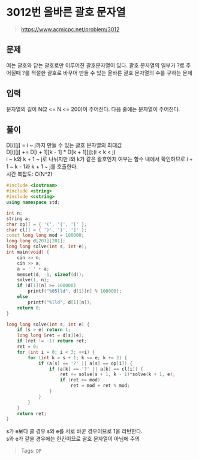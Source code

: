 # 3012번 올바른 괄호 문자열
>https://www.acmicpc.net/problem/3012

## 문제
여는 괄호와 닫는 괄호로만 이루어진 괄호문자열이 있다. 괄호 문자열의 일부가 ?로 주어질때 ?를 적절한 괄호로 바꾸어 만들 수 있는 올바른 괄호 문자열의 수를 구하는 문제  

## 입력
문자열의 길이 N(2 <= N <= 200)이 주어진다. 다음 줄에는 문자열이 주어진다.  

## 풀이
D[i][j] = i ~ j까지 만들 수 있는 괄호 문자열의 최대값  
D[i][j] += D[i + 1][k - 1] * D[k + 1][j];(i < k < j)  
i ~ k와 k + 1 ~ j로 나뉘지만 i와 k가 같은 괄호인지 여부는 함수 내에서 확인하므로 i + 1 ~ k - 1과 k + 1 ~ j를 호출한다.  
시간 복잡도: O(N^2)

```cpp
#include <iostream>
#include <string>
#include <cstring>
using namespace std;

int n;
string a;
char op[] = { '(', '{', '[' };
char cl[] = { ')', '}', ']' };
const long long mod = 100000;
long long d[201][201];
long long solve(int s, int e);
int main(void) {
    cin >> n;
    cin >> a;
    a = ' ' + a;
    memset(d, -1, sizeof(d));
    solve(1, n);
    if (d[1][n] >= 100000)
        printf("%05lld", d[1][n] % 100000);
    else
        printf("%lld", d[1][n]);
    return 0;
}

long long solve(int s, int e) {
    if (s > e) return 1;
    long long &ret = d[s][e];
    if (ret != -1) return ret;
    ret = 0;
    for (int i = 0; i < 3; ++i) {
        for (int k = s + 1; k <= e; k += 2) {
            if (a[s] == '?' || a[s] == op[i]) {
                if (a[k] == '?' || a[k] == cl[i]) {
                    ret += solve(s + 1, k - 1)*solve(k + 1, e);
                    if (ret >= mod)
                        ret = mod + ret % mod;
                }
            }
        }
    }
    return ret;
}
```
s가 e보다 클 경우 s와 e를 서로 바꾼 경우이므로 1을 리턴한다.  
s와 e가 같을 경우에는 한칸이므로 괄호 문자열이 아님에 주의  

>Tags: `DP`